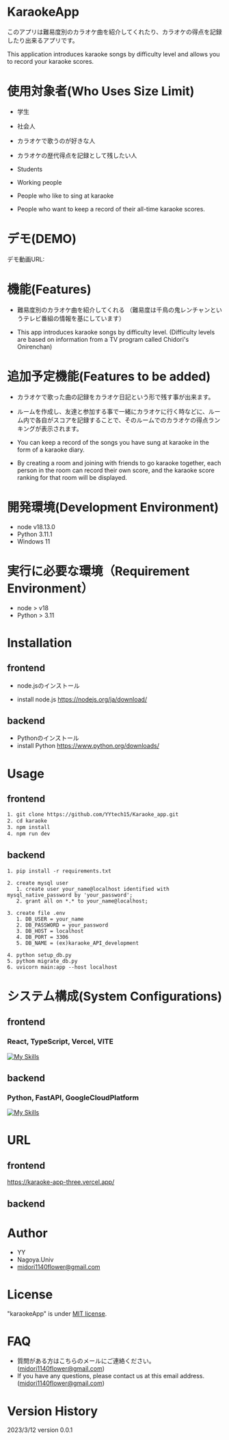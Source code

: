 # KaraokeApp
このアプリは難易度別のカラオケ曲を紹介してくれたり、カラオケの得点を記録したり出来るアプリです。

This application introduces karaoke songs by difficulty level and allows you to record your karaoke scores.

# 使用対象者(Who Uses Size Limit)
- 学生
- 社会人
- カラオケで歌うのが好きな人
- カラオケの歴代得点を記録として残したい人

- Students
- Working people
- People who like to sing at karaoke
- People who want to keep a record of their all-time karaoke scores.
# デモ(DEMO)
デモ動画URL:

# 機能(Features)
 - 難易度別のカラオケ曲を紹介してくれる
（難易度は千鳥の鬼レンチャンというテレビ番組の情報を基にしています）

- This app introduces karaoke songs by difficulty level.
(Difficulty levels are based on information from a TV program called Chidori's Onirenchan)

# 追加予定機能(Features to be added)
- カラオケで歌った曲の記録をカラオケ日記という形で残す事が出来ます。
- ルームを作成し、友達と参加する事で一緒にカラオケに行く時などに、ルーム内で各自がスコアを記録することで、そのルームでのカラオケの得点ランキングが表示されます。

- You can keep a record of the songs you have sung at karaoke in the form of a karaoke diary.
- By creating a room and joining with friends to go karaoke together, each person in the room can record their own score, and the karaoke score ranking for that room will be displayed.
# 開発環境(Development Environment)
- node v18.13.0
- Python 3.11.1
- Windows 11

# 実行に必要な環境（Requirement Environment）

- node > v18
- Python > 3.11


# Installation
## frontend
- node.jsのインストール

- install node.js
https://nodejs.org/ja/download/
## backend
- Pythonのインストール
- install Python
https://www.python.org/downloads/

# Usage
## frontend

```bash
1. git clone https://github.com/YYtech15/Karaoke_app.git
2. cd karaoke
3. npm install
4. npm run dev
```
## backend
```
1. pip install -r requirements.txt

2. create mysql user
   1. create user your_name@localhost identified with mysql_native_password by 'your_password';
   2. grant all on *.* to your_name@localhost;

3. create file .env
   1. DB_USER = your_name
   2. DB_PASSWORD = your_password
   3. DB_HOST = localhost
   4. DB_PORT = 3306
   5. DB_NAME = (ex)karaoke_API_development

4. python setup_db.py
5. pythom migrate_db.py
6. uvicorn main:app --host localhost
```
# システム構成(System Configurations)
## frontend
### React, TypeScript, Vercel, VITE
[![My Skills](https://skillicons.dev/icons?i=react,ts,vercel,vite)](https://skillicons.dev)
## backend
### Python, FastAPI, GoogleCloudPlatform
[![My Skills](https://skillicons.dev/icons?i=py,fastapi,gcp)](https://skillicons.dev)

# URL
## frontend
https://karaoke-app-three.vercel.app/

## backend

# Author

- YY
- Nagoya.Univ
- midori1140flower@gmail.com

# License

"karaokeApp" is under [MIT license](https://en.wikipedia.org/wiki/MIT_License).

# FAQ
- 質問がある方はこちらのメールにご連絡ください。
(midori1140flower@gmail.com)
- If you have any questions, please contact us at this email address.
(midori1140flower@gmail.com)
# Version History
2023/3/12 version 0.0.1